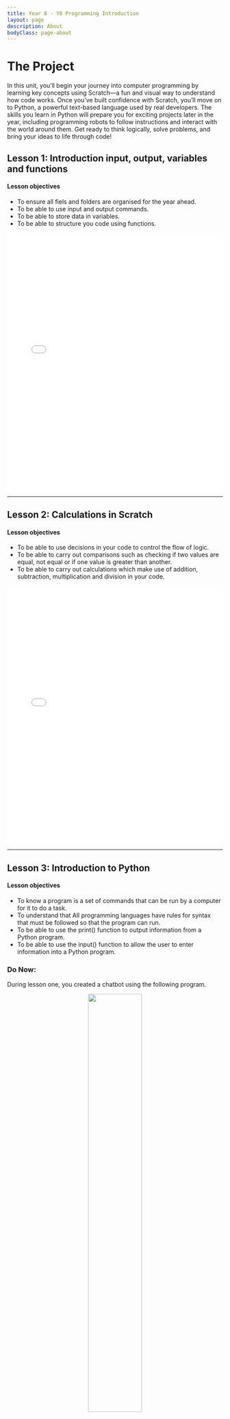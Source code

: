 ```yaml
---
title: Year 8 - Y8 Programming Introduction
layout: page
description: About
bodyClass: page-about
---
```


# The Project

In this unit, you’ll begin your journey into computer programming by learning key concepts using Scratch—a fun and visual way to understand how code works. Once you’ve built confidence with Scratch, you’ll move on to Python, a powerful text-based language used by real developers. The skills you learn in Python will prepare you for exciting projects later in the year, including programming robots to follow instructions and interact with the world around them. Get ready to think logically, solve problems, and bring your ideas to life through code!

## Lesson 1: Introduction input, output, variables and functions

#### Lesson objectives
- To ensure all fiels and folders are organised for the year ahead.
- To be able to use input and output commands.
- To be able to store data in variables.
- To be able to structure you code using functions.


<p align="center">
<iframe src="/Files/Y8/u1l1.pdf" width="100%" height="600px" style="border: none;"></iframe>
</p>

<hr>

## Lesson 2: Calculations in Scratch

#### Lesson objectives
- To be able to use decisions in your code to control the flow of logic.
- To be able to carry out comparisons such as checking if two values are equal, not equal or if one value is greater than another.
- To be able to carry out calculations which make use of addition, subtraction, multiplication and division in your code.


<p align="center">
<iframe src="/Files/Y8/u1l2.pdf" width="100%" height="600px" style="border: none;"></iframe>
</p>

<hr>

## Lesson 3: Introduction to Python

#### Lesson objectives
- To know a program is a set of commands that can be run by a computer for it to do a task. 
- To understand that All programming languages have rules for syntax that must be followed so that the program can run. 
- To be able to use the print() function to output information from a Python program. 
- To be able to use the input() function to allow the user to enter information into a Python program.

### Do Now:
During lesson one, you created a chatbot using the following program.

<p align="center">
<img src="/images/illustrations/y8l3.png" width="50%" height="auto">
</p>


Compare the above Scratch to the python code below:

```python
def ask_name():
  print("What is your name?")
  name = input()
  print("hello ", name)

print("Hello")
print("I am big Ed from the year 2182")
ask_name()
```

### Activity 1:
1. Go to the following website: <a href = "https://www.online-python.com">www.online-python.com</a>
2. Copy the above code to see it run. Does it run and can you explain what each line of code does?

### Activity 2:
Recreate your chatbot from the first lesson using the Python programming language. Your program should ask a question, save the response in a variable and include the users answer in the response. We will add the personalised responses using the "if blocks" within the next lesson.

<hr>


## Lesson 4: Adding decisions to your chatbot

#### Lesson objectives
- To know what a decision is in Python.
- To be able to use a decision to check if two values are the same.
- To be able to use a decision to carry other other types of comparisons.

### Do Now:

Describe how you used the print command, input command, a function and variable in your code from last lesson.

### Activity 1

review the following code. Can you read it?

<p align="center">
<img src="/images/illustrations/y8l4.png" width="50%" height="auto">
</p>

Compare the above Scratch to the python code below. Can you see how they compare?

```python
def ask_hobby():
  print("What sports do you like?")
  sport = input()

  if sport == "football":
    print("Thats the best sport ever!")

  if sport == "basketball":
    print("I'm not tall enough for basketball")


print("Hello")
print("I am big Ed from the year 2182")
ask_hobby()
```

<p align="center">
<img src="/images/illustrations/if:else.png"  height="auto">
</p>

<p align="center">
<img src="/images/illustrations/if:elsepitfalls.png"  height="auto">
</p>
### Activity 2:
Add a function to your chatbot which asks the user a question and uses the if command to give a different responce depending on the users answer.

## Lesson 5: Casting and Numerical Input in Python

#### Lesson objectives

- To know how to do calculations in Python
- To be able to convert that input into a number using int() so Python can do math with it
- To be able to write simple programs that take numbers from the user and do calculations.

### Do Now:
An operator is a symbol or special word that instructs the computer to perform specific calculation or action. Guess what symbol do we use in python to do the maths calculation below:

Addition
Subtraction
Multiplication
Division

| Operation     |Symbol|
|:-------------:|:----------:|
| Addition      |            |
| Subtraction.  |            | 
| Multiplication|            |
|  Division     |            | 



Imagine an expression with lots of operation. How does Python know which one to do first?

### Activity 1
Convert addition scratch code to Python
<p align="center">
<img src="/images/illustrations/addition.png"  height="auto">
</p>

```python
def addition():
    print("Enter first number")
    number1=int(input())
    print("Enter second number")
    number2=int(input())
    answer=number1+number2
    print("The answer is:", answer)
    
print("Welcome to the maths assistant 5000")
addition()
```
Create other function subtraction, multiplication, division and large number


### Activity 2
Add if statement to your code
<p align="center">
<img src="/images/illustrations/Scratch calc.png"  height="auto">
</p>


```python
def addition():
    print("Enter first number")
    number1=int(input())
    print("Enter second number")
    number2=int(input())
    answer=number1+number2
    print("The answer is:", answer)

    
print("Welcome to the maths assistant 5000")
print("What type of calculation would you like to do")
choice=input()
if choice=="addition":
    addition()
```

### Extension
- Apart from int() you can also use float() for numbers with decimal point try changing your code from int to float. 
- Python has other data types apart from integer int() and float() decimal numbers. Research what they are and give examples. 


